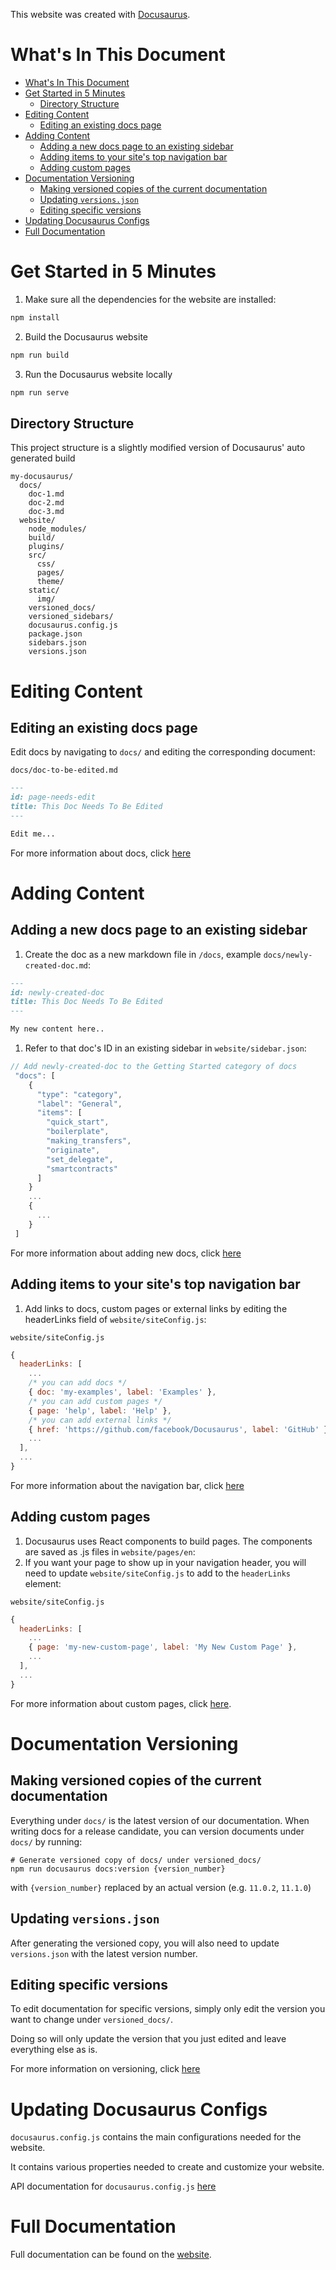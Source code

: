 This website was created with [Docusaurus](https://docusaurus.io/).

# What's In This Document

- [What's In This Document](#whats-in-this-document)
- [Get Started in 5 Minutes](#get-started-in-5-minutes)
  - [Directory Structure](#directory-structure)
- [Editing Content](#editing-content)
  - [Editing an existing docs page](#editing-an-existing-docs-page)
- [Adding Content](#adding-content)
  - [Adding a new docs page to an existing sidebar](#adding-a-new-docs-page-to-an-existing-sidebar)
  - [Adding items to your site's top navigation bar](#adding-items-to-your-sites-top-navigation-bar)
  - [Adding custom pages](#adding-custom-pages)
- [Documentation Versioning](#documentation-versioning)
  - [Making versioned copies of the current documentation](#making-versioned-copies-of-the-current-documentation)
  - [Updating `versions.json`](#updating-versionsjson)
  - [Editing specific versions](#editing-specific-versions)
- [Updating Docusaurus Configs](#updating-docusaurus-configs)
- [Full Documentation](#full-documentation)

# Get Started in 5 Minutes

1. Make sure all the dependencies for the website are installed:

```sh
npm install
```
2. Build the Docusaurus website
```sh
npm run build
```


3. Run the Docusaurus website locally

```sh
npm run serve
```

## Directory Structure

This project structure is a slightly modified version of Docusaurus' auto generated build

```
my-docusaurus/
  docs/
    doc-1.md
    doc-2.md
    doc-3.md
  website/
    node_modules/
    build/
    plugins/
    src/
      css/
      pages/
      theme/
    static/
      img/
    versioned_docs/
    versioned_sidebars/
    docusaurus.config.js
    package.json
    sidebars.json
    versions.json
```

# Editing Content

## Editing an existing docs page

Edit docs by navigating to `docs/` and editing the corresponding document:

`docs/doc-to-be-edited.md`

```markdown
---
id: page-needs-edit
title: This Doc Needs To Be Edited
---

Edit me...
```

For more information about docs, click [here](https://docusaurus.io/docs/en/navigation)

# Adding Content

## Adding a new docs page to an existing sidebar

1. Create the doc as a new markdown file in `/docs`, example `docs/newly-created-doc.md`:

```md
---
id: newly-created-doc
title: This Doc Needs To Be Edited
---

My new content here..
```

1. Refer to that doc's ID in an existing sidebar in `website/sidebar.json`:

```javascript
// Add newly-created-doc to the Getting Started category of docs
 "docs": [
    {
      "type": "category",
      "label": "General",
      "items": [
        "quick_start",
        "boilerplate",
        "making_transfers",
        "originate",
        "set_delegate",
        "smartcontracts"
      ]
    }
    ...
    {
      ...
    }
 ]
```

For more information about adding new docs, click [here](https://docusaurus.io/docs/en/navigation)

## Adding items to your site's top navigation bar

1. Add links to docs, custom pages or external links by editing the headerLinks field of `website/siteConfig.js`:

`website/siteConfig.js`

```javascript
{
  headerLinks: [
    ...
    /* you can add docs */
    { doc: 'my-examples', label: 'Examples' },
    /* you can add custom pages */
    { page: 'help', label: 'Help' },
    /* you can add external links */
    { href: 'https://github.com/facebook/Docusaurus', label: 'GitHub' },
    ...
  ],
  ...
}
```

For more information about the navigation bar, click [here](https://docusaurus.io/docs/en/navigation)

## Adding custom pages

1. Docusaurus uses React components to build pages. The components are saved as .js files in `website/pages/en`:
1. If you want your page to show up in your navigation header, you will need to update `website/siteConfig.js` to add to the `headerLinks` element:

`website/siteConfig.js`

```javascript
{
  headerLinks: [
    ...
    { page: 'my-new-custom-page', label: 'My New Custom Page' },
    ...
  ],
  ...
}
```
For more information about custom pages, click [here](https://docusaurus.io/docs/en/custom-pages).

# Documentation Versioning
## Making versioned copies of the current documentation
Everything under `docs/` is the latest version of our documentation. When writing docs for a release candidate, you can version documents under `docs/` by running:

```
# Generate versioned copy of docs/ under versioned_docs/
npm run docusaurus docs:version {version_number}
```

with `{version_number}` replaced by an actual version (e.g. `11.0.2`, `11.1.0`) 

## Updating `versions.json`

After generating the versioned copy, you will also need to update `versions.json` with the latest version number.

## Editing specific versions
To edit documentation for specific versions, simply only edit the version you want to change under `versioned_docs/`. 

Doing so will only update the version that you just edited and leave everything else as is.

For more information on versioning, click [here](https://docusaurus.io/docs/versioning)

# Updating Docusaurus Configs
`docusaurus.config.js` contains the main configurations needed for the website.

It contains various properties needed to create and customize your website.

API documentation for `docusaurus.config.js` [here](https://docusaurus.io/docs/api/docusaurus-config)

# Full Documentation

Full documentation can be found on the [website](https://docusaurus.io/).

